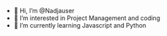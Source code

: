 - 👋 Hi, I’m @Nadjauser
- 👀 I’m interested in Project Management and coding
- 🌱 I’m currently learning Javascript and Python



<!---
Nadjauser/Nadjauser is a ✨ special ✨ repository because its `README.md` (this file) appears on your GitHub profile.
You can click the Preview link to take a look at your changes.
--->
